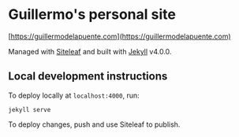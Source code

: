 # Guillermo's personal site

[https://guillermodelapuente.com](https://guillermodelapuente.com)

Managed with [Siteleaf](https://www.siteleaf.com/) and built with [Jekyll](https://jekyllrb.com/) v4.0.0.

## Local development instructions

To deploy locally at `localhost:4000`, run:

```
jekyll serve
```

To deploy changes, push and use Siteleaf to publish.